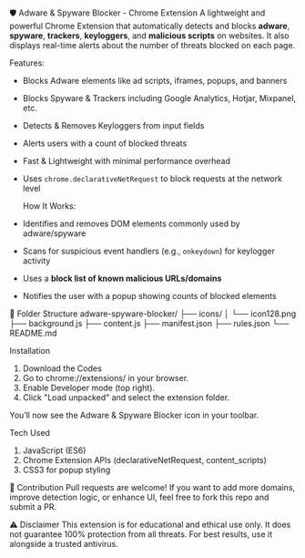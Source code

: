 🛡️ Adware & Spyware Blocker - Chrome Extension
A lightweight and powerful Chrome Extension that automatically detects and blocks **adware**, **spyware**, **trackers**, **keyloggers**, and **malicious scripts** on websites. It also displays real-time alerts about the number of threats blocked on each page.

Features:
-  Blocks Adware elements like ad scripts, iframes, popups, and banners
- Blocks Spyware & Trackers including Google Analytics, Hotjar, Mixpanel, etc.
- Detects & Removes Keyloggers from input fields
- Alerts users with a count of blocked threats
- Fast & Lightweight with minimal performance overhead
- Uses `chrome.declarativeNetRequest` to block requests at the network level

  How It Works:
- Identifies and removes DOM elements commonly used by adware/spyware
- Scans for suspicious event handlers (e.g., `onkeydown`) for keylogger activity
- Uses a **block list of known malicious URLs/domains**
- Notifies the user with a popup showing counts of blocked elements

 📁 Folder Structure
adware-spyware-blocker/
├── icons/
│ └── icon128.png
├── background.js
├── content.js
├── manifest.json
├── rules.json
└── README.md

 Installation
1. Download the Codes
2. Go to chrome://extensions/ in your browser.
3. Enable Developer mode (top right).
4. Click "Load unpacked" and select the extension folder.

You’ll now see the Adware & Spyware Blocker icon in your toolbar.

Tech Used
1. JavaScript (ES6)
2. Chrome Extension APIs (declarativeNetRequest, content_scripts)
3. CSS3 for popup styling

📢 Contribution
Pull requests are welcome! If you want to add more domains, improve detection logic, or enhance UI, feel free to fork this repo and submit a PR.

⚠️ Disclaimer
This extension is for educational and ethical use only. It does not guarantee 100% protection from all threats. For best results, use it alongside a trusted antivirus.
